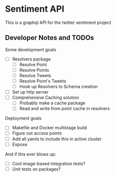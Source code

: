 # Sentiment API

This is a graphql API for the twitter sentiment project

## Developer Notes and TODOs

Some development goals

- [ ] Resolvers package
	- [ ] Resolve Point
	- [ ] Resolve Points
	- [ ] Resolve Tweets
	- [ ] Resolve Point's Tweets
	- [ ] Hook up Resolvers to Schema creation
- [ ] Set up http server
- [ ] Comprehensive Caching solution
	- [ ] Probably make a cache package
	- [ ] Read and write from point cache in resolvers

Deployment goals

- [ ] Makefile and Docker multistage build
- [ ] Figure out access points
- [ ] Add all yamls to include this in active cluster
- [ ] Expose

And if this ever blows up:

- [ ] Cool image-based integration tests?
- [ ] Unit tests on packages?
